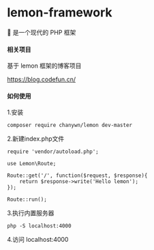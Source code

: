 # lemon-framework
🍋 是一个现代的 PHP 框架
#### 相关项目

基于 lemon 框架的博客项目 

https://blog.codefun.cn/

#### 如何使用

1.安装
```
composer require chanywn/lemon dev-master
```
2.新建index.php文件
```
require 'vendor/autoload.php';

use Lemon\Route;

Route::get('/', function($request, $response){
	return $response->write('Hello lemon');
});

Route::run();
```
3.执行内置服务器

```
php -S localhost:4000
```
4.访问 localhost:4000